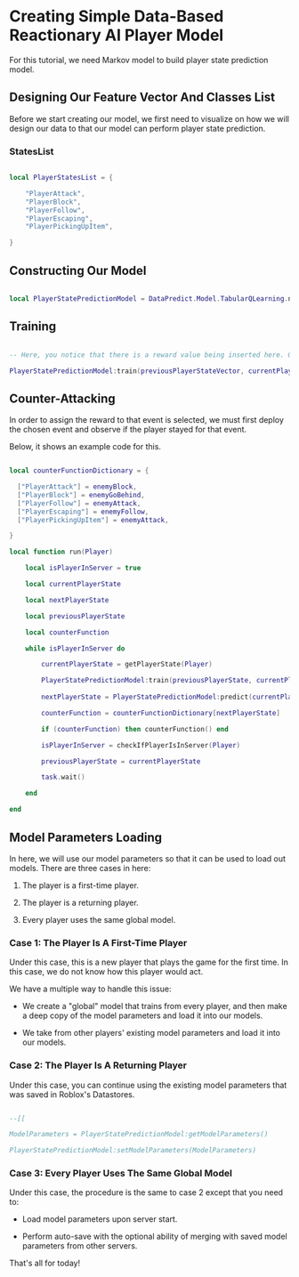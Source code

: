 # Creating Simple Data-Based Reactionary AI Player Model

For this tutorial, we need Markov model to build player state prediction model.

## Designing Our Feature Vector And Classes List

Before we start creating our model, we first need to visualize on how we will design our data to that our model can perform player state prediction.

### StatesList

```lua

local PlayerStatesList = {

    "PlayerAttack",
    "PlayerBlock",
    "PlayerFollow",
    "PlayerEscaping",
    "PlayerPickingUpItem",

}

```
## Constructing Our Model

```lua

local PlayerStatePredictionModel = DataPredict.Model.TabularQLearning.new({StatesList = StatesList})

```

## Training

```lua

-- Here, you notice that there is a reward value being inserted here. Generally, when you first call this, the reward value should be zero.

PlayerStatePredictionModel:train(previousPlayerStateVector, currentPlayerStateVector)

```

## Counter-Attacking

In order to assign the reward to that event is selected, we must first deploy the chosen event and observe if the player stayed for that event.

Below, it shows an example code for this.

```lua

local counterFunctionDictionary = {

  ["PlayerAttack"] = enemyBlock,
  ["PlayerBlock"] = enemyGoBehind,
  ["PlayerFollow"] = enemyAttack,
  ["PlayerEscaping"] = enemyFollow,
  ["PlayerPickingUpItem"] = enemyAttack,

}

local function run(Player)

    local isPlayerInServer = true

    local currentPlayerState

    local nextPlayerState

    local previousPlayerState

    local counterFunction

    while isPlayerInServer do

        currentPlayerState = getPlayerState(Player)

        PlayerStatePredictionModel:train(previousPlayerState, currentPlayerState)
    
        nextPlayerState = PlayerStatePredictionModel:predict(currentPlayerState)

        counterFunction = counterFunctionDictionary[nextPlayerState]

        if (counterFunction) then counterFunction() end

        isPlayerInServer = checkIfPlayerIsInServer(Player)

        previousPlayerState = currentPlayerState

        task.wait()

    end

end

```

## Model Parameters Loading 

In here, we will use our model parameters so that it can be used to load out models. There are three cases in here:

1. The player is a first-time player.

2. The player is a returning player.

3. Every player uses the same global model.

### Case 1: The Player Is A First-Time Player

Under this case, this is a new player that plays the game for the first time. In this case, we do not know how this player would act.

We have a multiple way to handle this issue:

* We create a "global" model that trains from every player, and then make a deep copy of the model parameters and load it into our models.

* We take from other players' existing model parameters and load it into our models.

### Case 2: The Player Is A Returning Player

Under this case, you can continue using the existing model parameters that was saved in Roblox's Datastores.

```lua

--[[

ModelParameters = PlayerStatePredictionModel:getModelParameters()

PlayerStatePredictionModel:setModelParameters(ModelParameters)

```

### Case 3: Every Player Uses The Same Global Model

Under this case, the procedure is the same to case 2 except that you need to:

* Load model parameters upon server start.

* Perform auto-save with the optional ability of merging with saved model parameters from other servers.

That's all for today!
